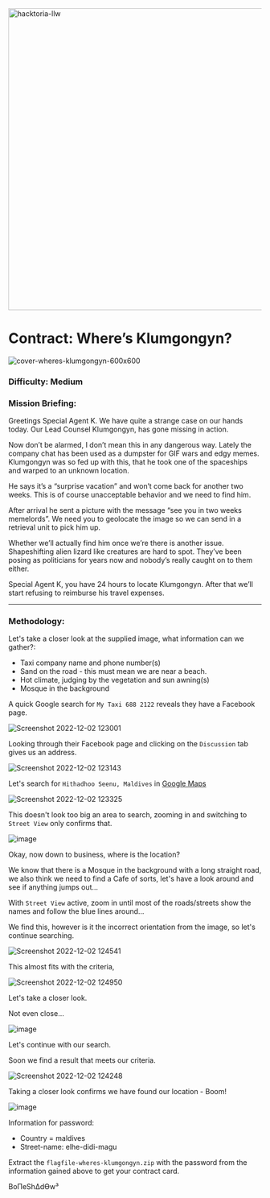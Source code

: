 <img width="600" alt="hacktoria-llw" src="https://user-images.githubusercontent.com/117080369/203552008-2d0e0a07-1815-485b-8f3f-ae7ed7258af8.png">

# Contract: Where’s Klumgongyn?
![cover-wheres-klumgongyn-600x600](https://user-images.githubusercontent.com/117080369/205289219-1228086a-ec09-4faf-999f-d7f91a8cb26d.png)

### Difficulty: Medium

### Mission Briefing:
Greetings Special Agent K. We have quite a strange case on our hands today. Our Lead Counsel Klumgongyn, has gone missing in action.

Now don’t be alarmed, I don’t mean this in any dangerous way. Lately the company chat has been used as a dumpster for GIF wars and edgy memes. Klumgongyn was so fed up with this, that he took one of the spaceships and warped to an unknown location.

He says it’s a “surprise vacation” and won’t come back for another two weeks. This is of course unacceptable behavior and we need to find him.

After arrival he sent a picture with the message “see you in two weeks memelords”. We need you to geolocate the image so we can send in a retrieval unit to pick him up.

Whether we’ll actually find him once we’re there is another issue. Shapeshifting alien lizard like creatures are hard to spot. They’ve been posing as politicians for years now and nobody’s really caught on to them either.

Special Agent K, you have 24 hours to locate Klumgongyn. After that we’ll start refusing to reimburse his travel expenses.

---

### Methodology:

Let's take a closer look at the supplied image, what information can we gather?:
* Taxi company name and phone number(s)
* Sand on the road - this must mean we are near a beach.
* Hot climate, judging by the vegetation and sun awning(s)
* Mosque in the background  

A quick Google search for `My Taxi 688 2122` reveals they have a Facebook page.

![Screenshot 2022-12-02 123001](https://user-images.githubusercontent.com/117080369/205293393-ce8d70d5-524f-49e7-a002-1f2cec8e3dcc.png)

Looking through their Facebook page and clicking on the `Discussion` tab gives us an address.

![Screenshot 2022-12-02 123143](https://user-images.githubusercontent.com/117080369/205293650-d0208e99-6d73-4052-83d1-9a6a67f9aac6.png)

Let's search for `Hithadhoo Seenu, Maldives` in <a href="https://www.google.com/">Google Maps</a>

![Screenshot 2022-12-02 123325](https://user-images.githubusercontent.com/117080369/205294406-d1b14826-dfa0-46f4-8800-0bd1807117d8.png)

This doesn't look too big an area to search, zooming in and switching to `Street View` only confirms that.

![image](https://user-images.githubusercontent.com/117080369/205294799-fb63011c-8612-4407-ac9a-58037517edaa.png)

Okay, now down to business, where is the location?

We know that there is a Mosque in the background with a long straight road, we also think we need to find a Cafe of sorts, let's have a look around and see if anything jumps out...

With `Street View` active, zoom in until most of the roads/streets show the names and follow the blue lines around...

We find this, however is it the incorrect orientation from the image, so let's continue searching.

![Screenshot 2022-12-02 124541](https://user-images.githubusercontent.com/117080369/205296095-364da88f-4c4e-4ab2-a7f5-d49e664021b4.png)

This almost fits with the criteria, 

![Screenshot 2022-12-02 124950](https://user-images.githubusercontent.com/117080369/205296867-c781e642-3e01-4fb7-b418-131c98c380f8.png)

Let's take a closer look.

Not even close...

![image](https://user-images.githubusercontent.com/117080369/205297191-a82e9b92-f63d-4e9e-a700-5cc9ac53e798.png)

Let's continue with our search.

Soon we find a result that meets our criteria.

![Screenshot 2022-12-02 124248](https://user-images.githubusercontent.com/117080369/205295682-a07d10d5-b8eb-4a32-8ecb-c27bad9a1097.png)

Taking a closer look confirms we have found our location - Boom!

![image](https://user-images.githubusercontent.com/117080369/205297846-1b67ab0c-4e07-4cf9-8fcd-b7f6cf96ac73.png)

Information for password:
* Country = maldives
* Street-name: elhe-didi-magu

Extract the `flagfile-wheres-klumgongyn.zip` with the password from the information gained above to get your contract card.


BoΠeShΔdϴw³
